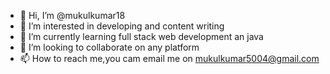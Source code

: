 - 👋 Hi, I’m @mukulkumar18
- 👀 I’m interested in developing and content writing
- 🌱 I’m currently learning full stack web development an java
- 💞️ I’m looking to collaborate on any platform
- 📫 How to reach me,you cam email me on mukulkumar5004@gmail.com

<!---
mukulkumar18/mukulkumar18 is a ✨ special ✨ repository because its `README.md` (this file) appears on your GitHub profile.
You can click the Preview link to take a look at your changes.
--->
